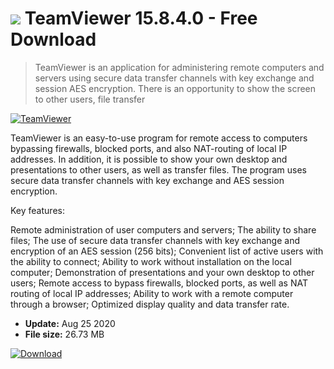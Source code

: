 # ![](https://cdn.softexe.net/static/icon/2/teamviewer-6815.png) TeamViewer 15.8.4.0 - Free Download

> TeamViewer is an application for administering remote computers and servers using secure data transfer channels with key exchange and session AES encryption. There is an opportunity to show the screen to other users, file transfer

[![TeamViewer](https://gallery.dpcdn.pl/imgc/Tools/2168/g_-_420x350_1.5_-_x20141202113620_0.png)](https://softexe.net/win/internet/network/teamviewer:fhpe.html)

TeamViewer is an easy-to-use program for remote access to computers bypassing firewalls, blocked ports, and also NAT-routing of local IP addresses. In addition, it is possible to show your own desktop and presentations to other users, as well as transfer files. The program uses secure data transfer channels with key exchange and AES session encryption. 

Key features:


Remote administration of user computers and servers;
The ability to share files;
The use of secure data transfer channels with key exchange and encryption of an AES session (256 bits);
Convenient list of active users with the ability to connect;
Ability to work without installation on the local computer;
Demonstration of presentations and your own desktop to other users;
Remote access to bypass firewalls, blocked ports, as well as NAT routing of local IP addresses;
Ability to work with a remote computer through a browser;
Optimized display quality and data transfer rate.


- **Update:** Aug 25 2020
- **File size:** 26.73 MB

[![Download](https://cdn.softexe.net/static/img/download.png)](https://softexe.net/win/internet/network/teamviewer:fhpe.html)

